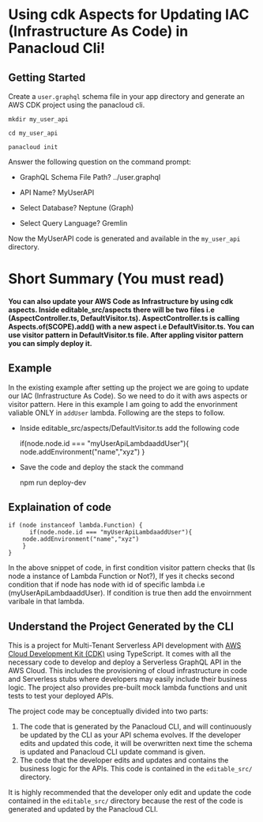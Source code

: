 # Using cdk Aspects for Updating IAC (Infrastructure As Code) in Panacloud Cli!

## Getting Started

Create a `user.graphql` schema file in your app directory and generate an AWS CDK project using the panacloud cli.

    mkdir my_user_api

    cd my_user_api

    panacloud init

Answer the following question on the command prompt:

* GraphQL Schema File Path? ../user.graphql

* API Name? MyUserAPI

* Select Database? Neptune (Graph) 

* Select Query Language? Gremlin

Now the MyUserAPI code is generated and available in the `my_user_api` directory.

# Short Summary (You must read) 
#### You can also update your AWS Code as Infrastructure by using cdk aspects. Inside editable_src/aspects there will be two files i.e (AspectController.ts, DefaultVisitor.ts). AspectController.ts is calling Aspects.of(SCOPE).add() with a new aspect i.e DefaultVisitor.ts. You can use visitor pattern in DefaultVisitor.ts file. After appling visitor pattern you can simply deploy it.

## Example
In the existing example after setting up the project we are going to update our IAC (Infrastructure As Code). So we need to do it with aws aspects or visitor pattern. Here in this example I am going to add the envorinment valiable ONLY in `addUser` lambda. Following are the steps to follow.

* Inside editable_src/aspects/DefaultVisitor.ts add the following code 

     if(node.node.id === "myUserApiLambdaaddUser"){
      node.addEnvironment("name","xyz")
      }
* Save the code and deploy the stack the command 

    npm run deploy-dev

## Explaination of code

    if (node instanceof lambda.Function) {
          if(node.node.id === "myUserApiLambdaaddUser"){
        node.addEnvironment("name","xyz")
        }
    }

In the above snippet of code, in first condition visitor pattern checks that (Is node a instance of Lambda Function or Not?), If yes it checks second condition that if node has node with id of specific lambda i.e (myUserApiLambdaaddUser). If condition is true then add the envoirnment varibale in that lambda. 

## Understand the Project Generated by the CLI

This is a project for Multi-Tenant Serverless API development with [AWS Cloud Development Kit (CDK)](https://docs.aws.amazon.com/cdk/latest/guide/home.html) using TypeScript. It comes with all the necessary code to develop and deploy a Serverless GraphQL API in the AWS Cloud.  This includes the provisioning of cloud infrastructure in code and Serverless stubs where developers may easily include their business logic. The project also provides pre-built mock lambda functions and unit tests to test your deployed APIs. 

The project code may be conceptually divided into two parts:

1. The code that is generated by the Panacloud CLI, and will continuously be updated by the CLI as your API schema evolves. If the developer edits and updated this code, it will be overwritten next time the schema is updated and Panacloud CLI update command is given.
2. The code that the developer edits and updates and contains the business logic for the APIs. This code is contained in the `editable_src/` directory. 

It is highly recommended that the developer only edit and update the code contained in the `editable_src/` directory because the rest of the code is generated and updated by the Panacloud CLI.